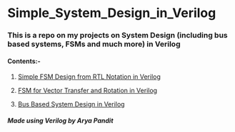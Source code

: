 # Simple_System_Design_in_Verilog

### This is a repo on my projects on System Design (including bus based systems, FSMs and much more) in Verilog

#### Contents:-
1. [Simple FSM Design from RTL Notation in Verilog ](https://github.com/aryapandit200408/FSMs_in_Verilog/blob/main/FSM1.md)

2. [FSM for Vector Transfer and Rotation in Verilog](https://github.com/aryapandit200408/FSMs_in_Verilog/blob/main/FSM2.md)

3. [Bus Based System Design in Verilog](https://github.com/aryapandit200408/FSMs_in_Verilog/blob/main/bus_based_system.md)


##### Made using Verilog by Arya Pandit
